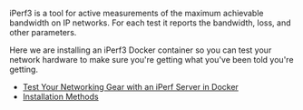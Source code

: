 

iPerf3 is a tool for active measurements of the maximum achievable bandwidth on IP networks.
For each test it reports the bandwidth, loss, and other parameters.

Here we are installing an iPerf3 Docker container so you can test your network hardware to make sure you're getting what you've been told you're getting.

* [Test Your Networking Gear with an iPerf Server in Docker](https://www.youtube.com/watch?v=iYB99BF7erg)
* [Installation Methods](https://dbt3ch.com/books/iperf-docker-server/page/installation-methods)

